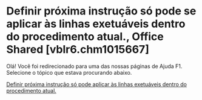 
# Definir próxima instrução só pode se aplicar às linhas exetuáveis dentro do procedimento atual., Office Shared [vblr6.chm1015667]

Olá! Você foi redirecionado para uma das nossas páginas de Ajuda F1. Selecione o tópico que estava procurando abaixo.

[Definir próxima instrução só pode aplicar às linhas exetuáveis dentro do procedimento atual.](http://msdn.microsoft.com/library/4e5c0a9d-95ec-ee89-499f-42af2b9d44ec%28Office.15%29.aspx)
